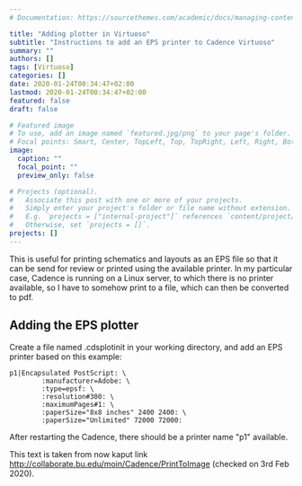 ```yaml
---
# Documentation: https://sourcethemes.com/academic/docs/managing-content/

title: "Adding plotter in Virtuoso"
subtitle: "Instructions to add an EPS printer to Cadence Virtuoso"
summary: ""
authors: []
tags: [Virtuoso]
categories: []
date: 2020-01-24T00:34:47+02:00
lastmod: 2020-01-24T00:34:47+02:00
featured: false
draft: false

# Featured image
# To use, add an image named `featured.jpg/png` to your page's folder.
# Focal points: Smart, Center, TopLeft, Top, TopRight, Left, Right, BottomLeft, Bottom, BottomRight.
image:
  caption: ""
  focal_point: ""
  preview_only: false

# Projects (optional).
#   Associate this post with one or more of your projects.
#   Simply enter your project's folder or file name without extension.
#   E.g. `projects = ["internal-project"]` references `content/project/deep-learning/index.md`.
#   Otherwise, set `projects = []`.
projects: []
---
```

This is useful for printing schematics and layouts as an EPS file so that it can be send for review or printed using the available printer. In my particular case, Cadence is running on a Linux server, to which there is no printer available, so I have to somehow print to a file, which can then be converted to pdf.

## Adding the EPS plotter

Create a file named .cdsplotinit in your working directory, and add an EPS printer based on this example: 
```
p1|Encapsulated PostScript: \
        :manufacturer=Adobe: \
        :type=epsf: \
        :resolution#300: \
        :maximumPages#1: \
        :paperSize="8x8 inches" 2400 2400: \
        :paperSize="Unlimited" 72000 72000:
```		
After restarting the Cadence, there should be a printer name "p1" available.

This text is taken from now kaput link http://collaborate.bu.edu/moin/Cadence/PrintToImage (checked on 3rd Feb 2020).